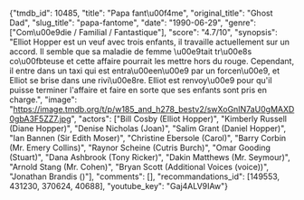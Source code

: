 {"tmdb_id": 10485, "title": "Papa fant\u00f4me", "original_title": "Ghost Dad", "slug_title": "papa-fantome", "date": "1990-06-29", "genre": ["Com\u00e9die / Familial / Fantastique"], "score": "4.7/10", "synopsis": "Elliot Hopper est un veuf avec trois enfants, il travaille actuellement sur un accord. Il semble que sa maladie de femme \u00e9tait tr\u00e8s co\u00fbteuse et cette affaire pourrait les mettre hors du rouge. Cependant, il entre dans un taxi qui est entra\u00een\u00e9 par un forcen\u00e9, et Elliot se brise dans une rivi\u00e8re. Elliot est renvoy\u00e9 pour qu'il puisse terminer l'affaire et faire en sorte que ses enfants sont pris en charge.", "image": "https://image.tmdb.org/t/p/w185_and_h278_bestv2/swXoGnIN7aU0gMAXD0gbA3F5ZZ7.jpg", "actors": ["Bill Cosby (Elliot Hopper)", "Kimberly Russell (Diane Hopper)", "Denise Nicholas (Joan)", "Salim Grant (Daniel Hopper)", "Ian Bannen (Sir Edith Moser)", "Christine Ebersole (Carol)", "Barry Corbin (Mr. Emery Collins)", "Raynor Scheine (Cutris Burch)", "Omar Gooding (Stuart)", "Dana Ashbrook (Tony Ricker)", "Dakin Matthews (Mr. Seymour)", "Arnold Stang (Mr. Cohen)", "Bryan Scott (Additional Voices (voice))", "Jonathan Brandis ()"], "comments": [], "recommandations_id": [149553, 431230, 370624, 40688], "youtube_key": "Gaj4ALV9IAw"}